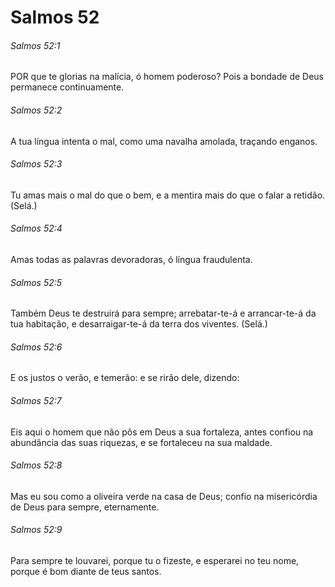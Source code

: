 # Salmos 52

###### Salmos 52:1

POR que te glorias na malícia, ó homem poderoso? Pois a bondade de Deus permanece continuamente.

###### Salmos 52:2

A tua língua intenta o mal, como uma navalha amolada, traçando enganos.

###### Salmos 52:3

Tu amas mais o mal do que o bem, e a mentira mais do que o falar a retidão. (Selá.)

###### Salmos 52:4

Amas todas as palavras devoradoras, ó língua fraudulenta.

###### Salmos 52:5

Também Deus te destruirá para sempre; arrebatar-te-á e arrancar-te-á da tua habitação, e desarraigar-te-á da terra dos viventes. (Selá.)

###### Salmos 52:6

E os justos o verão, e temerão: e se rirão dele, dizendo:

###### Salmos 52:7

Eis aqui o homem que não pôs em Deus a sua fortaleza, antes confiou na abundância das suas riquezas, e se fortaleceu na sua maldade.

###### Salmos 52:8

Mas eu sou como a oliveira verde na casa de Deus; confio na misericórdia de Deus para sempre, eternamente.

###### Salmos 52:9

Para sempre te louvarei, porque tu o fizeste, e esperarei no teu nome, porque é bom diante de teus santos.

